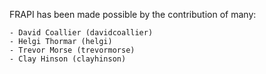 FRAPI has been made possible by the contribution of many:

    - David Coallier (davidcoallier)
    - Helgi Thormar (helgi)
    - Trevor Morse (trevormorse)
    - Clay Hinson (clayhinson)

